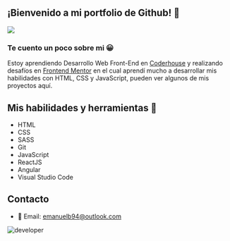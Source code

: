 ## ¡Bienvenido a mi portfolio de Github! 👋

<img class="margin-right font-side:20px;" src="https://github.com/emanuelcba94/emanuelcba94/assets/114887861/8d2963ed-f0b5-4ad0-a7c6-115d3c9fa9fd"> 

### Te cuento un poco sobre mi 😀
Estoy aprendiendo Desarrollo Web Front-End en [Coderhouse](https://www.coderhouse.com/) y realizando desafíos en [Frontend Mentor](https://www.frontendmentor.io/home) en el cual aprendí mucho a desarrollar mis habilidades con HTML, CSS y JavaScript, pueden ver algunos de mis proyectos aquí.

## Mis habilidades y herramientas 📝

* HTML 
* CSS
* SASS
* Git
* JavaScript
* ReactJS
* Angular
* Visual Studio Code

## Contacto
* :email: Email: emanuelb94@outlook.com






![developer](https://github.com/emanuelcba94/emanuelcba94/assets/114887861/8d2963ed-f0b5-4ad0-a7c6-115d3c9fa9fd)
